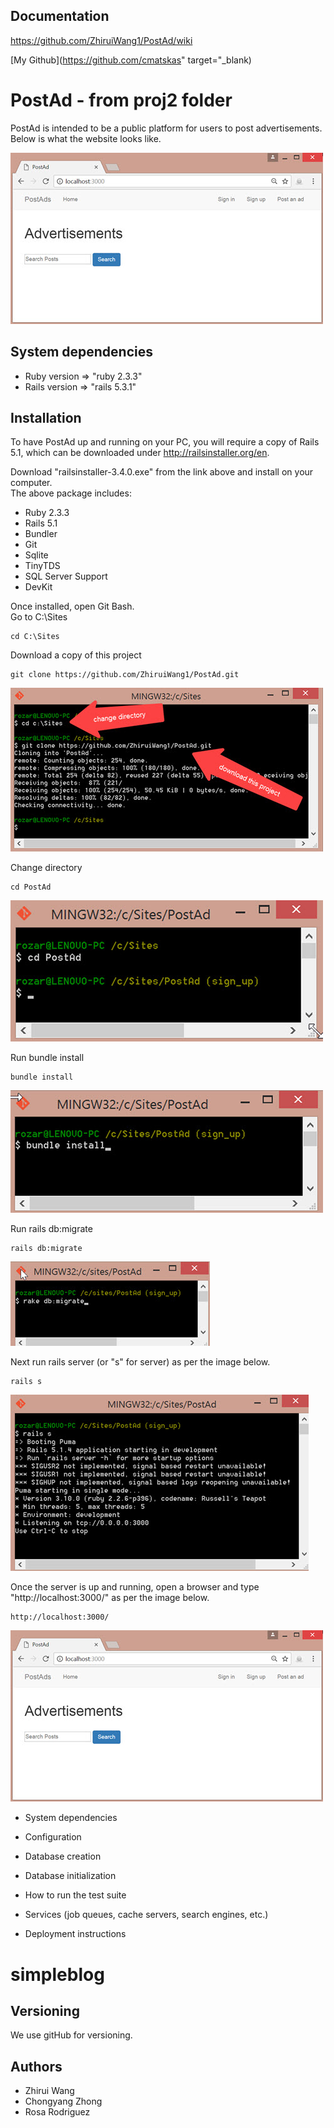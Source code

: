## Documentation
https://github.com/ZhiruiWang1/PostAd/wiki  <br />

[My Github](https://github.com/cmatskas" target="_blank)


# PostAd - from proj2 folder

PostAd is intended to be a public platform for users to post advertisements. <br />
Below is what the website looks like.

![Alt text](https://github.com/rozar17/proj2/blob/master/img/1.%20index.jpg?raw=true "Optional Title") <br />



## System dependencies

* Ruby version 		=>		"ruby 2.3.3"
* Rails version 	=>		"rails 5.3.1"



## Installation
To have PostAd up and running on your PC, you will require a copy of Rails 5.1, which can be downloaded under http://railsinstaller.org/en. <br />

Download "railsinstaller-3.4.0.exe" from the link above and install on your computer. <br />
The above package includes:
*	Ruby 2.3.3
*	Rails 5.1
*	Bundler
*	Git
*	Sqlite
*	TinyTDS
*	SQL Server Support
*	DevKit


Once installed, open Git Bash. <br />
Go to C:\Sites
```
cd C:\Sites
```


Download a copy of this project
```
git clone https://github.com/ZhiruiWang1/PostAd.git
```
![Alt text](https://github.com/rozar17/proj2/blob/master/img/2.%20gitBash_download.jpg?raw=true "Optional Title") <br />



Change directory
```
cd PostAd
```
![Alt text](https://github.com/rozar17/proj2/blob/master/img/3.%20gitBash.jpg?raw=true "Optional Title") <br />



Run bundle install
```
bundle install
```
![Alt text](https://github.com/rozar17/proj2/blob/master/img/4.%20bundle%20install.jpg?raw=true "Optional Title") <br />



Run rails db:migrate
```
rails db:migrate
```
![Alt text](https://github.com/rozar17/proj2/blob/master/img/5.%20db%20migrate.jpg?raw=true "Optional Title") <br />



Next run rails server (or "s" for server) as per the image below.
```
rails s
```
![Alt text](https://github.com/rozar17/proj2/blob/master/img/6.%20rails%20s.jpg?raw=true "Optional Title") <br />



Once the server is up and running, open a browser and type "http://localhost:3000/" as per the image below.
```
http://localhost:3000/
```
![Alt text](https://github.com/rozar17/proj2/blob/master/img/1.%20index.jpg?raw=true "Optional Title") <br />





* System dependencies

* Configuration

* Database creation

* Database initialization

* How to run the test suite

* Services (job queues, cache servers, search engines, etc.)

* Deployment instructions



# simpleblog



## Versioning
We use gitHub for versioning.



## Authors
* Zhirui Wang
* Chongyang Zhong
* Rosa Rodriguez



